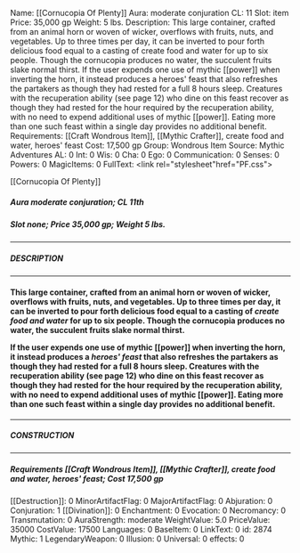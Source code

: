 Name: [[Cornucopia Of Plenty]]
Aura: moderate conjuration
CL: 11
Slot: item
Price: 35,000 gp
Weight: 5 lbs.
Description: This large container, crafted from an animal horn or woven of wicker, overflows with fruits, nuts, and vegetables. Up to three times per day, it can be inverted to pour forth delicious food equal to a casting of create food and water for up to six people. Though the cornucopia produces no water, the succulent fruits slake normal thirst. If the user expends one use of mythic [[power]] when inverting the horn, it instead produces a heroes' feast that also refreshes the partakers as though they had rested for a full 8 hours sleep. Creatures with the recuperation ability (see page 12) who dine on this feast recover as though they had rested for the hour required by the recuperation ability, with no need to expend additional uses of mythic [[power]]. Eating more than one such feast within a single day provides no additional benefit.
Requirements: [[Craft Wondrous Item]], [[Mythic Crafter]], create food and water, heroes' feast
Cost: 17,500 gp
Group: Wondrous Item
Source: Mythic Adventures
AL: 0
Int: 0
Wis: 0
Cha: 0
Ego: 0
Communication: 0
Senses: 0
Powers: 0
MagicItems: 0
FullText: <link rel="stylesheet"href="PF.css"><div class="heading"><p class="alignleft">[[Cornucopia Of Plenty]]</p><div style="clear: both;"></div></div><div><h5><b>Aura </b>moderate conjuration; <b>CL </b>11th</h5><h5><b>Slot </b>none; <b>Price </b>35,000 gp; <b>Weight </b>5 lbs.</h5></div><hr/><div><h5><b>DESCRIPTION</b></h5></div><hr/><div><h4><p>This large container, crafted from an animal horn or woven of wicker, overflows with fruits, nuts, and vegetables. Up to three times per day, it can be inverted to pour forth delicious food equal to a casting of <i>create food and water</i> for up to six people. Though the cornucopia produces no water, the succulent fruits slake normal thirst. </p><p>If the user expends one use of mythic [[power]] when inverting the horn, it instead produces a <i>heroes' feast</i> that also refreshes the partakers as though they had rested for a full 8 hours sleep. Creatures with the recuperation ability (see page 12) who dine on this feast recover as though they had rested for the hour required by the recuperation ability, with no need to expend additional uses of mythic [[power]]. Eating more than one such feast within a single day provides no additional benefit.</p></h4></div><hr/><div><h5><b>CONSTRUCTION</b></h5></div><hr/><div><h5><b>Requirements </b>[[Craft Wondrous Item]], [[Mythic Crafter]], <i>create food and water</i>, <i>heroes' feast</i>; <b>Cost </b>17,500 gp</h5></div>
[[Destruction]]: 0
MinorArtifactFlag: 0
MajorArtifactFlag: 0
Abjuration: 0
Conjuration: 1
[[Divination]]: 0
Enchantment: 0
Evocation: 0
Necromancy: 0
Transmutation: 0
AuraStrength: moderate
WeightValue: 5.0
PriceValue: 35000
CostValue: 17500
Languages: 0
BaseItem: 0
LinkText: 0
id: 2874
Mythic: 1
LegendaryWeapon: 0
Illusion: 0
Universal: 0
effects: 0
